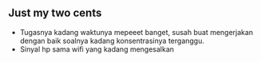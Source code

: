 ## Just my two cents

* Tugasnya kadang waktunya mepeeet banget, susah buat mengerjakan dengan baik soalnya kadang konsentrasinya terganggu.
* Sinyal hp sama wifi yang kadang mengesalkan